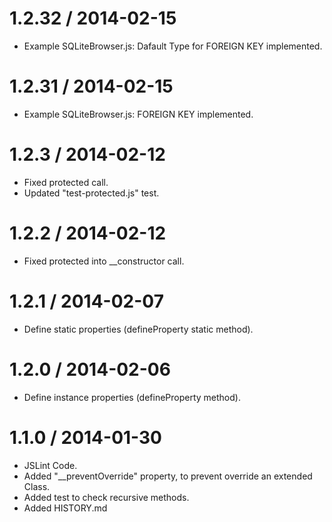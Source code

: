 1.2.32 / 2014-02-15
====================

  * Example SQLiteBrowser.js: Dafault Type for FOREIGN KEY implemented.

1.2.31 / 2014-02-15
====================

  * Example SQLiteBrowser.js: FOREIGN KEY implemented.

1.2.3 / 2014-02-12
==================

  * Fixed protected call.
  * Updated "test-protected.js" test.

1.2.2 / 2014-02-12
==================

  * Fixed protected into __constructor call.

1.2.1 / 2014-02-07
==================

  * Define static properties (defineProperty static method).

1.2.0 / 2014-02-06
==================

  * Define instance properties (defineProperty method).

1.1.0 / 2014-01-30
==================

  * JSLint Code.
  * Added "__preventOverride" property, to prevent override an extended Class.
  * Added test to check recursive methods.
  * Added HISTORY.md